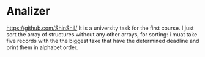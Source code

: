 # Analizer
https://github.com/ShinShil/
It is a university task for the first course. I just sort the array of structures without any other arrays, for sorting:
i muat take five records with the the biggest taxe that have the determined deadline and print them in alphabet order.
